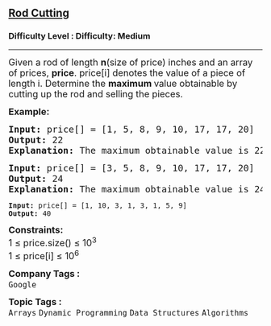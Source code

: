 <h2><a href="https://www.geeksforgeeks.org/problems/rod-cutting0840/1?utm_source=youtube&utm_medium=collab_striver_ytdescription&utm_campaign=rod-cutting">Rod Cutting</a></h2><h3>Difficulty Level : Difficulty: Medium</h3><hr><div class="problems_problem_content__Xm_eO"><p><span style="font-size: 18px;">Given a rod of length <strong>n</strong>(size of price)&nbsp;inches and an array of prices, <strong>price</strong>. price[i] denotes the value of a piece of length i. Determine the <strong>maximum </strong>value obtainable by cutting up the rod and selling the pieces.</span></p>
<p><strong><span style="font-size: 18px;">Example:</span></strong></p>
<pre><span style="font-size: 18px;"><strong>Input:</strong> </span><span style="font-size: 18px;">price[] = [1, 5, 8, 9, 10, 17, 17, 20]</span><br><span style="font-size: 18px;"><strong>Output:</strong> </span><span style="font-size: 18px;">22</span><br><span style="font-size: 18px;"><strong>Explanation:</strong> </span><span style="font-size: 18px;">The maximum obtainable value is 22 by </span><span style="font-size: 18px;">cutting in two pieces of lengths 2 and&nbsp;</span><span style="font-size: 18px;">6, i.e., 5+17=22.</span></pre>
<pre><span style="font-size: 18px;"><strong>Input: </strong></span><span style="font-size: 18px;">price[] = [3, 5, 8, 9, 10, 17, 17, 20]</span><br><span style="font-size: 18px;"><strong>Output: </strong>24</span><br><span style="font-size: 18px;"><strong>Explanation:&nbsp;</strong></span><span style="font-size: 18px;">The maximum obtainable value is&nbsp;</span><span style="font-size: 18px;">24 by cutting the rod into 8 pieces&nbsp;</span><span style="font-size: 18px;">of length 1, i.e, 8*price[1]= 8*3 = 24.<br></span></pre>
<pre><strong>Input: </strong>price[] = [1, 10, 3, 1, 3, 1, 5, 9]<br><strong>Output: </strong>40</pre>
<p><span style="font-size: 18px;"><strong>Constraints:</strong><br></span><span style="font-size: 18px;">1 ≤ price.size() ≤ 10<sup>3</sup><br></span><span style="font-size: 18px;">1 ≤ price[i] ≤ 10<sup>6</sup></span></p></div><p><span style=font-size:18px><strong>Company Tags : </strong><br><code>Google</code>&nbsp;<br><p><span style=font-size:18px><strong>Topic Tags : </strong><br><code>Arrays</code>&nbsp;<code>Dynamic Programming</code>&nbsp;<code>Data Structures</code>&nbsp;<code>Algorithms</code>&nbsp;